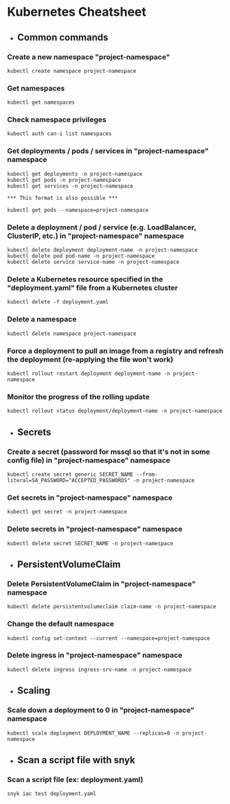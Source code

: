 # Kubernetes Cheatsheet

- ## Common commands

### Create a new namespace "project-namespace"

```
kubectl create namespace project-namespace
```

### Get namespaces

```
kubectl get namespaces
```

### Check namespace privileges

```
kubectl auth can-i list namespaces
```

### Get deployments / pods / services in "project-namespace" namespace

```
kubectl get deployments -n project-namespace
kubectl get pods -n project-namespace
kubectl get services -n project-namespace

*** This format is also possible ***

kubectl get pods --namespace=project-namespace
```

### Delete a deployment / pod / service (e.g. LoadBalancer, ClusterIP, etc.) in "project-namespace" namespace

```
kubectl delete deployment deployment-name -n project-namespace
kubectl delete pod pod-name -n project-namespace
kubectl delete service service-name -n project-namespace
```

### Delete a Kubernetes resource specified in the "deployment.yaml" file from a Kubernetes cluster

```
kubectl delete -f deployment.yaml
```

### Delete a namespace

```
kubectl delete namespace project-namespace
```

### Force a deployment to pull an image from a registry and refresh the deployment (re-applying the file won't work)

```
kubectl rollout restart deployment deployment-name -n project-namespace
```

### Monitor the progress of the rolling update

```
kubectl rollout status deployment/deployment-name -n project-namespace
```

- ## Secrets

### Create a secret (password for mssql so that it's not in some config file) in "project-namespace" namespace

```
kubectl create secret generic SECRET_NAME --from-literal=SA_PASSWORD="ACCEPTED_PASSWORDS" -n project-namespace
```

### Get secrets in "project-namespace" namespace

```
kubectl get secret -n project-namespace
```

### Delete secrets in "project-namespace" namespace

```
kubectl delete secret SECRET_NAME -n project-namespace
```

- ## PersistentVolumeClaim

### Delete PersistentVolumeClaim in "project-namespace" namespace

```
kubectl delete persistentvolumeclaim claim-name -n project-namespace
```

### Change the default namespace

```
kubectl config set-context --current --namespace=project-namespace
```

### Delete ingress in "project-namespace" namespace

```
kubectl delete ingress ingress-srv-name -n project-namespace
```

- ## Scaling

### Scale down a deployment to 0 in "project-namespace" namespace

```
kubectl scale deployment DEPLOYMENT_NAME --replicas=0 -n project-namespace
```

- ## Scan a script file with snyk

### Scan a script file (ex: deployment.yaml)

```
snyk iac test deployment.yaml
```
